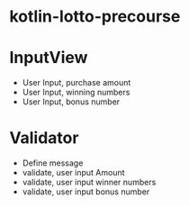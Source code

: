 # kotlin-lotto-precourse


# InputView
- User Input, purchase amount
- User Input, winning numbers
- User Input, bonus number



# Validator
- Define message
- validate, user input Amount
- validate, user input winner numbers
- validate, user input bonus number